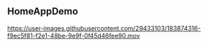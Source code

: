 ## HomeAppDemo

https://user-images.githubusercontent.com/29433103/183874316-f9ec5f81-f2e1-48be-9e9f-0f45d46fee90.mov
